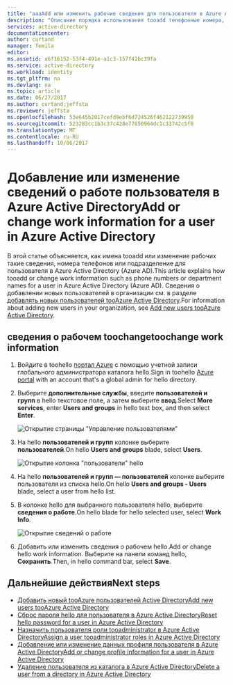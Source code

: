 ```yaml
---
title: "aaaAdd или изменить рабочие сведения для пользователя в Azure Active Directory | Документы Microsoft"
description: "Описание порядка использования tooadd телефонные номера, отдел имена и другие сведения для пользователя в Azure Active Directory"
services: active-directory
documentationcenter: 
author: curtand
manager: femila
editor: 
ms.assetid: a6f16152-53f4-491e-a1c3-157f41bc39fa
ms.service: active-directory
ms.workload: identity
ms.tgt_pltfrm: na
ms.devlang: na
ms.topic: article
ms.date: 06/27/2017
ms.author: curtand;jeffsta
ms.reviewer: jeffsta
ms.openlocfilehash: 53e645b2017cefd9ebf6d724526f462122739950
ms.sourcegitcommit: 523283cc1b3c37c428e77850964dc1c33742c5f0
ms.translationtype: MT
ms.contentlocale: ru-RU
ms.lasthandoff: 10/06/2017
---
```

# <a name="add-or-change-work-information-for-a-user-in-azure-active-directory"></a><span data-ttu-id="77ea0-103">Добавление или изменение сведений о работе пользователя в Azure Active Directory</span><span class="sxs-lookup"><span data-stu-id="77ea0-103">Add or change work information for a user in Azure Active Directory</span></span>
<span data-ttu-id="77ea0-104">В этой статье объясняется, как имена tooadd или изменение рабочих такие сведения, номера телефонов или подразделение для пользователя в Azure Active Directory (Azure AD).</span><span class="sxs-lookup"><span data-stu-id="77ea0-104">This article explains how tooadd or change work information such as phone numbers or department names for a user in Azure Active Directory (Azure AD).</span></span> <span data-ttu-id="77ea0-105">Сведения о добавлении новых пользователей в организации см. в разделе [добавлять новых пользователей tooAzure Active Directory](active-directory-users-create-external-azure-portal.md).</span><span class="sxs-lookup"><span data-stu-id="77ea0-105">For information about adding new users in your organization, see [Add new users tooAzure Active Directory](active-directory-users-create-external-azure-portal.md).</span></span>

## <a name="toochange-work-information"></a><span data-ttu-id="77ea0-106">сведения о рабочем toochange</span><span class="sxs-lookup"><span data-stu-id="77ea0-106">toochange work information</span></span>
1. <span data-ttu-id="77ea0-107">Войдите в toohello [портал Azure](https://portal.azure.com) с помощью учетной записи глобального администратора каталога hello.</span><span class="sxs-lookup"><span data-stu-id="77ea0-107">Sign in toohello [Azure portal](https://portal.azure.com) with an account that's a global admin for hello directory.</span></span>
2. <span data-ttu-id="77ea0-108">Выберите **дополнительные службы**, введите **пользователей и групп** в hello текстовое поле, а затем выберите **ввод**.</span><span class="sxs-lookup"><span data-stu-id="77ea0-108">Select **More services**, enter **Users and groups** in hello text box, and then select **Enter**.</span></span>

   ![Открытие страницы "Управление пользователями"](./media/active-directory-users-work-info-azure-portal/create-users-user-management.png)
3. <span data-ttu-id="77ea0-110">На hello **пользователей и групп** колонке выберите **пользователей**.</span><span class="sxs-lookup"><span data-stu-id="77ea0-110">On hello **Users and groups** blade, select **Users**.</span></span>

   ![Открытие колонка "пользователи" hello](./media/active-directory-users-work-info-azure-portal/create-users-open-users-blade.png)
4. <span data-ttu-id="77ea0-112">На hello **пользователей и групп — пользователей** колонке выберите пользователя из списка hello.</span><span class="sxs-lookup"><span data-stu-id="77ea0-112">On hello **Users and groups - Users** blade, select a user from hello list.</span></span>
5. <span data-ttu-id="77ea0-113">В колонке hello для выбранного пользователя hello, выберите **сведения о работе**.</span><span class="sxs-lookup"><span data-stu-id="77ea0-113">On hello blade for hello selected user, select **Work Info**.</span></span>

    ![Открытие сведений о работе](./media/active-directory-users-work-info-azure-portal/active-directory-create-users-work-info.png)
6. <span data-ttu-id="77ea0-115">Добавить или изменить сведения о рабочем hello.</span><span class="sxs-lookup"><span data-stu-id="77ea0-115">Add or change hello work information.</span></span> <span data-ttu-id="77ea0-116">Выберите на панели команд hello, **Сохранить**.</span><span class="sxs-lookup"><span data-stu-id="77ea0-116">Then, in hello command bar, select **Save**.</span></span>

## <a name="next-steps"></a><span data-ttu-id="77ea0-117">Дальнейшие действия</span><span class="sxs-lookup"><span data-stu-id="77ea0-117">Next steps</span></span>
* [<span data-ttu-id="77ea0-118">Добавить новый tooAzure пользователей Active Directory</span><span class="sxs-lookup"><span data-stu-id="77ea0-118">Add new users tooAzure Active Directory</span></span>](active-directory-users-create-azure-portal.md)
* [<span data-ttu-id="77ea0-119">Сброс пароля hello для пользователя в Azure Active Directory</span><span class="sxs-lookup"><span data-stu-id="77ea0-119">Reset hello password for a user in Azure Active Directory</span></span>](active-directory-users-reset-password-azure-portal.md)
* [<span data-ttu-id="77ea0-120">Назначить пользователя роли tooadministrator в Azure Active Directory</span><span class="sxs-lookup"><span data-stu-id="77ea0-120">Assign a user tooadministrator roles in Azure Active Directory</span></span>](active-directory-users-assign-role-azure-portal.md)
* [<span data-ttu-id="77ea0-121">Добавление или изменение данных профиля пользователя в Azure Active Directory</span><span class="sxs-lookup"><span data-stu-id="77ea0-121">Add or change profile information for a user in Azure Active Directory</span></span>](active-directory-users-profile-azure-portal.md)
* [<span data-ttu-id="77ea0-122">Удаление пользователя из каталога в Azure Active Directory</span><span class="sxs-lookup"><span data-stu-id="77ea0-122">Delete a user from a directory in Azure Active Directory</span></span>](active-directory-users-delete-user-azure-portal.md)
